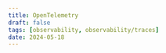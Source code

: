 ```yaml
---
title: OpenTelemetry
draft: false
tags: [observability, observability/traces]
date: 2024-05-18
---
```

